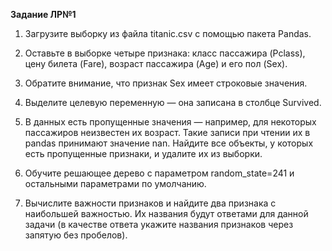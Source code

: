 **Задание ЛР№1**
1. Загрузите выборку из файла titanic.csv с помощью пакета Pandas.
2. Оставьте в выборке четыре признака: класс пассажира (Pclass), 
цену билета (Fare), возраст пассажира (Age) и его пол (Sex).
3. Обратите внимание, что признак Sex имеет строковые значения.
4. Выделите целевую переменную — она записана в столбце Survived.
5. В данных есть пропущенные значения — например, для некоторых
пассажиров неизвестен их возраст. Такие записи при чтении их в
pandas принимают значение nan. Найдите все объекты, у которых
есть пропущенные признаки, и удалите их из выборки.

6. Обучите решающее дерево с параметром random_state=241 и остальными параметрами по умолчанию.

7. Вычислите важности признаков и найдите два признака с наибольшей важностью. 
Их названия будут ответами для данной задачи
(в качестве ответа укажите названия признаков через запятую без
пробелов).